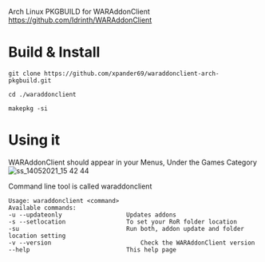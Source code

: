Arch Linux PKGBUILD for WARAddonClient
https://github.com/Idrinth/WARAddonClient


# Build & Install
`git clone https://github.com/xpander69/waraddonclient-arch-pkgbuild.git`

`cd ./waraddonclient`

`makepkg -si`


# Using it

WARAddonClient should appear in your Menus, Under the Games Category
![ss_14052021_15 42 44](https://user-images.githubusercontent.com/1345116/118272367-2d853f00-b4cb-11eb-948b-f29488d42827.png)

Command line tool is called waraddonclient 
```xpander@archlinux ~ $ waraddonclient --help
Usage: waraddonclient <command>
Available commands:
-u --updateonly                  Updates addons
-s --setlocation                 To set your RoR folder location
-su                              Run both, addon update and folder location setting
-v --version                 		 Check the WARAddonClient version
--help                           This help page
```
